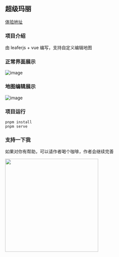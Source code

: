 ## 超级玛丽

[体验地址](https://hhzzcc.github.io/super-mario/dist/index.html#/)

### 项目介绍

由 leaferjs + vue 编写，支持自定义编辑地图

### 正常界面展示

![image](https://github.com/user-attachments/assets/5dfaab6e-d311-47e8-ac08-918d6f3f2149)

### 地图编辑展示

![image](https://github.com/user-attachments/assets/708d95de-1f30-4ec6-a44b-b01e576273fd)

### 项目运行

```
pnpm install
pnpm serve
```

### 支持一下我

如果对你有帮助，可以请作者喝个咖啡，作者会继续完善

<img src="https://github.com/user-attachments/assets/4a555c12-ec87-4d33-ba28-754c46a7edc1" width="300" align="left" />
